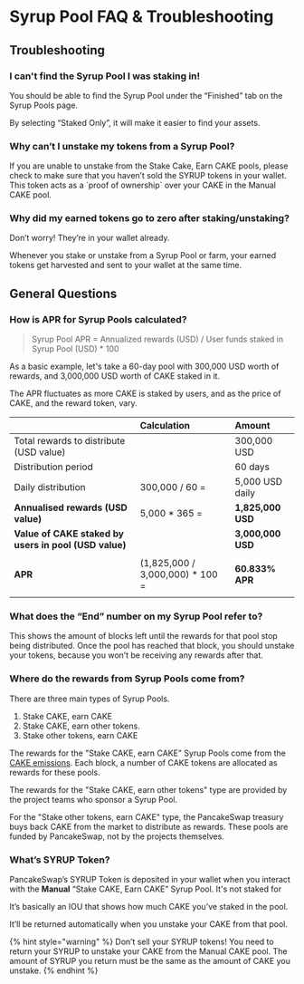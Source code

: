# Syrup Pool FAQ & Troubleshooting

## Troubleshooting

### **I can't find the Syrup Pool I was staking in!**

You should be able to find the Syrup Pool under the “Finished” tab on the Syrup Pools page. 

By selecting “Staked Only”, it will make it easier to find your assets.

### **Why can’t I unstake my tokens from a Syrup Pool?**

If you are unable to unstake from the Stake Cake, Earn CAKE pools, please check to make sure that you haven’t sold the SYRUP tokens in your wallet. This token acts as a \`proof of ownership\` over your CAKE in the Manual CAKE pool. 

### **Why did my earned tokens go to zero after staking/unstaking?**

Don’t worry! They’re in your wallet already.

Whenever you stake or unstake from a Syrup Pool or farm, your earned tokens get harvested and sent to your wallet at the same time.

## **General Questions**

### How is APR for Syrup Pools calculated?

> Syrup Pool APR = Annualized rewards \(USD\) / User funds staked in Syrup Pool \(USD\) \* 100

As a basic example, let's take a 60-day pool with 300,000 USD worth of rewards, and 3,000,000 USD worth of CAKE staked in it.

The APR fluctuates as more CAKE is staked by users, and as the price of CAKE, and the reward token, vary.

<table>
  <thead>
    <tr>
      <th style="text-align:left"></th>
      <th style="text-align:left"><b>Calculation</b>
      </th>
      <th style="text-align:left">Amount</th>
    </tr>
  </thead>
  <tbody>
    <tr>
      <td style="text-align:left">Total rewards to distribute (USD value)</td>
      <td style="text-align:left"></td>
      <td style="text-align:left">300,000 USD</td>
    </tr>
    <tr>
      <td style="text-align:left">Distribution period</td>
      <td style="text-align:left"></td>
      <td style="text-align:left">60 days</td>
    </tr>
    <tr>
      <td style="text-align:left">Daily distribution</td>
      <td style="text-align:left">300,000 / 60 =</td>
      <td style="text-align:left">5,000 USD daily</td>
    </tr>
    <tr>
      <td style="text-align:left"><b>Annualised rewards (USD value)</b>
      </td>
      <td style="text-align:left">5,000 * 365 =</td>
      <td style="text-align:left"><b>1,825,000 USD</b>
      </td>
    </tr>
    <tr>
      <td style="text-align:left"><b>Value of CAKE staked by users in pool (USD value)</b>
      </td>
      <td style="text-align:left"></td>
      <td style="text-align:left"><b>3,000,000 USD</b>
      </td>
    </tr>
    <tr>
      <td style="text-align:left"><b>APR</b>
      </td>
      <td style="text-align:left">(1,825,000 / 3,000,000) * 100 =</td>
      <td style="text-align:left">
        <p></p>
        <p><b>60.833% APR</b>
        </p>
      </td>
    </tr>
  </tbody>
</table>

### **What does the “End” number on my Syrup Pool refer to?**

This shows the amount of blocks left until the rewards for that pool stop being distributed. Once the pool has reached that block, you should unstake your tokens, because you won’t be receiving any rewards after that.

### **Where do the rewards from Syrup Pools come from?**

There are three main types of Syrup Pools.

1. Stake CAKE, earn CAKE
2. Stake CAKE, earn other tokens. 
3. Stake other tokens, earn CAKE

The rewards for the "Stake CAKE, earn CAKE" Syrup Pools come from the [CAKE emissions](https://docs.pancakeswap.finance/tokenomics/cake/cake-tokenomics). Each block, a number of CAKE tokens are allocated as rewards for these pools.

The rewards for the "Stake CAKE, earn other tokens" type are provided by the project teams who sponsor a Syrup Pool.

For the "Stake other tokens, earn CAKE" type, the PancakeSwap treasury buys back CAKE from the market to distribute as rewards. These pools are funded by PancakeSwap, not by the projects themselves.

### What’s SYRUP Token?

PancakeSwap’s SYRUP Token is deposited in your wallet when you interact with the **Manual** “Stake CAKE, Earn CAKE” Syrup Pool. It's not staked for 

It’s basically an IOU that shows how much CAKE you’ve staked in the pool.

It’ll be returned automatically when you unstake your CAKE from that pool.

{% hint style="warning" %}
Don’t sell your SYRUP tokens! You need to return your SYRUP to unstake your CAKE from the Manual CAKE pool. The amount of SYRUP you return must be the same as the amount of CAKE you unstake.
{% endhint %}

